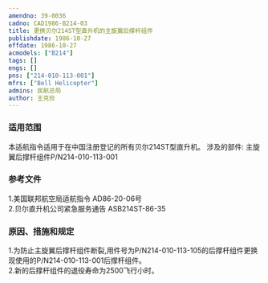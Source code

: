 ```yaml
---
amendno: 39-0036  
cadno: CAD1986-B214-03  
title: 更换贝尔214ST型直升机的主旋翼后撑杆组件  
publishdate: 1986-10-27  
effdate: 1986-10-27  
acmodels: ["B214"]  
tags: []  
engs: []  
pns: ["214-010-113-001"]  
mfrs: ["Bell Helicopter"]  
admins: 民航总局  
author: 王克俭  
---
```

  
### 适用范围  
本适航指令适用于在中国注册登记的所有贝尔214ST型直升机。     涉及的部件: 主旋翼后撑杆组件P/N214-010-113-001  
  
<!--more-->  
### 参考文件  
  1.美国联邦航空局适航指令 AD86-20-06号  
  2.贝尔直升机公司紧急服务通告 ASB214ST-86-35  
  
### 原因、措施和规定  

  1.为防止主旋翼后撑杆组件断裂,用件号为P/N214-010-113-105的后撑杆组件更换现使用的P/N214-010-113-001后撑杆组件。  
  2.新的后撑杆组件的退役寿命为2500飞行小时。  

